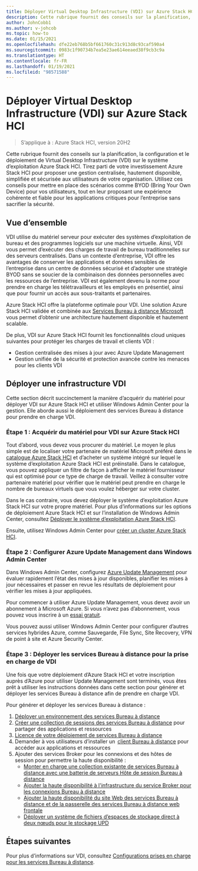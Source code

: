 ```yaml
---
title: Déployer Virtual Desktop Infrastructure (VDI) sur Azure Stack HCI
description: Cette rubrique fournit des conseils sur la planification, la configuration et le déploiement de Virtual Desktop Infrastructure (VDI) sur le système d’exploitation Azure Stack HCI.
author: JohnCobb1
ms.author: v-johcob
ms.topic: how-to
ms.date: 01/15/2021
ms.openlocfilehash: dfe22eb768b5bf661760c31c913d8c93caf590a4
ms.sourcegitcommit: 0983c1f90734b7ea5e23ae614eeaed38f9cb3c9a
ms.translationtype: HT
ms.contentlocale: fr-FR
ms.lasthandoff: 01/19/2021
ms.locfileid: "98571588"
---
```

# <a name="deploy-virtual-desktop-infrastructure-vdi-on-azure-stack-hci"></a>Déployer Virtual Desktop Infrastructure (VDI) sur Azure Stack HCI

>S’applique à : Azure Stack HCI, version 20H2

Cette rubrique fournit des conseils sur la planification, la configuration et le déploiement de Virtual Desktop Infrastructure (VDI) sur le système d’exploitation Azure Stack HCI. Tirez parti de votre investissement Azure Stack HCI pour proposer une gestion centralisée, hautement disponible, simplifiée et sécurisée aux utilisateurs de votre organisation. Utilisez ces conseils pour mettre en place des scénarios comme BYOD (Bring Your Own Device) pour vos utilisateurs, tout en leur proposant une expérience cohérente et fiable pour les applications critiques pour l’entreprise sans sacrifier la sécurité.

## <a name="overview"></a>Vue d’ensemble
VDI utilise du matériel serveur pour exécuter des systèmes d’exploitation de bureau et des programmes logiciels sur une machine virtuelle. Ainsi, VDI vous permet d’exécuter des charges de travail de bureau traditionnelles sur des serveurs centralisés. Dans un contexte d’entreprise, VDI offre les avantages de conserver les applications et données sensibles de l’entreprise dans un centre de données sécurisé et d’adopter une stratégie BYOD sans se soucier de la combinaison des données personnelles avec les ressources de l’entreprise. VDI est également devenu la norme pour prendre en charge les télétravailleurs et les employés en présentiel, ainsi que pour fournir un accès aux sous-traitants et partenaires.

Azure Stack HCI offre la plateforme optimale pour VDI. Une solution Azure Stack HCI validée et combinée aux [Services Bureau à distance Microsoft](/windows-server/remote/remote-desktop-services/welcome-to-rds) vous permet d’obtenir une architecture hautement disponible et hautement scalable.

De plus, VDI sur Azure Stack HCI fournit les fonctionnalités cloud uniques suivantes pour protéger les charges de travail et clients VDI :
- Gestion centralisée des mises à jour avec Azure Update Management
- Gestion unifiée de la sécurité et protection avancée contre les menaces pour les clients VDI

## <a name="deploy-vdi"></a>Déployer une infrastructure VDI
Cette section décrit succinctement la manière d’acquérir du matériel pour déployer VDI sur Azure Stack HCI et utiliser Windows Admin Center pour la gestion. Elle aborde aussi le déploiement des services Bureau à distance pour prendre en charge VDI.

### <a name="step-1-acquire-hardware-for-vdi-on-azure-stack-hci"></a>Étape 1 : Acquérir du matériel pour VDI sur Azure Stack HCI
Tout d’abord, vous devez vous procurer du matériel. Le moyen le plus simple est de localiser votre partenaire de matériel Microsoft préféré dans le [catalogue Azure Stack HCI](https://hcicatalog.azurewebsites.net) et d’acheter un système intégré sur lequel le système d’exploitation Azure Stack HCI est préinstallé. Dans le catalogue, vous pouvez appliquer un filtre de façon à afficher le matériel fournisseur qui est optimisé pour ce type de charge de travail. Veillez à consulter votre partenaire matériel pour vérifier que le matériel peut prendre en charge le nombre de bureaux virtuels que vous voulez héberger sur votre cluster.

Dans le cas contraire, vous devez déployer le système d’exploitation Azure Stack HCI sur votre propre matériel. Pour plus d’informations sur les options de déploiement Azure Stack HCI et sur l’installation de Windows Admin Center, consultez [Déployer le système d’exploitation Azure Stack HCI](./operating-system.md).

Ensuite, utilisez Windows Admin Center pour [créer un cluster Azure Stack HCI](./create-cluster.md).

### <a name="step-2-set-up-azure-update-management-in-windows-admin-center"></a>Étape 2 : Configurer Azure Update Management dans Windows Admin Center
Dans Windows Admin Center, configurez [Azure Update Management](/windows-server/manage/windows-admin-center/azure/azure-update-management) pour évaluer rapidement l’état des mises à jour disponibles, planifier les mises à jour nécessaires et passer en revue les résultats de déploiement pour vérifier les mises à jour appliquées.

Pour commencer à utiliser Azure Update Management, vous devez avoir un abonnement à Microsoft Azure. Si vous n’avez pas d’abonnement, vous pouvez vous inscrire à un [essai gratuit](https://azure.microsoft.com/free).

Vous pouvez aussi utiliser Windows Admin Center pour configurer d’autres services hybrides Azure, comme Sauvegarde, File Sync, Site Recovery, VPN de point à site et Azure Security Center.

### <a name="step-3-deploy-remote-desktop-services-rds-for-vdi-support"></a>Étape 3 : Déployer les services Bureau à distance pour la prise en charge de VDI
Une fois que votre déploiement d’Azure Stack HCI et votre inscription auprès d’Azure pour utiliser Update Management sont terminés, vous êtes prêt à utiliser les instructions données dans cette section pour générer et déployer les services Bureau à distance afin de prendre en charge VDI.

Pour générer et déployer les services Bureau à distance :
1. [Déployer un environnement des services Bureau à distance](/windows-server/remote/remote-desktop-services/rds-deploy-infrastructure)
1. [Créer une collection de sessions des services Bureau à distance](/windows-server/remote/remote-desktop-services/rds-create-collection) pour partager des applications et ressources
1. [Licence de votre déploiement de services Bureau à distance](/windows-server/remote/remote-desktop-services/rds-client-access-license)
1. Demander à vos utilisateurs d’installer un  [client Bureau à distance](/windows-server/remote/remote-desktop-services/clients/remote-desktop-clients) pour accéder aux applications et ressources
1. Ajouter des services Broker pour les connexions et des hôtes de session pour permettre la haute disponibilité :
    - [Monter en charge une collection existante de services Bureau à distance avec une batterie de serveurs Hôte de session Bureau à distance](/windows-server/remote/remote-desktop-services/rds-scale-rdsh-farm)
    - [Ajouter la haute disponibilité à l'infrastructure du service Broker pour les connexions Bureau à distance](/windows-server/remote/remote-desktop-services/rds-connection-broker-cluster)
    - [Ajouter la haute disponibilité du site Web des services Bureau à distance et de la passerelle des services Bureau à distance web frontale](/windows-server/remote/remote-desktop-services/rds-rdweb-gateway-ha)
    - [Déployer un système de fichiers d’espaces de stockage direct à deux nœuds pour le stockage UPD](/windows-server/remote/remote-desktop-services/rds-storage-spaces-direct-deployment)

## <a name="next-steps"></a>Étapes suivantes
Pour plus d’informations sur VDI, consultez [Configurations prises en charge pour les services Bureau à distance](/windows-server/remote/remote-desktop-services/rds-supported-config).
